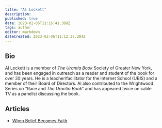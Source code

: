 ```yaml
---
title: "Al Lockett"
description:
published: true
date: 2023-02-06T11:16:41.388Z
tags: author
editor: markdown
dateCreated: 2023-02-06T11:12:37.284Z
---
```


## Bio

Al Lockett is a member of _The Urantia Book_ Society of Greater New York, and has been engaged in outreach as a reader and student of the book for over 30 years. He is a leacher/facilitator for the Internet School (UBIS) and a member of their Board of Directors. Al also contributed to the Wrightwood Series on “Race and _The Urantia Book_” and has appeared twice on cable TV as a panelist discussing the book.

## Articles

- [When Belief Becomes Faith](/en/article/Al_Lockett/When_Belief_Becomes_Faith)